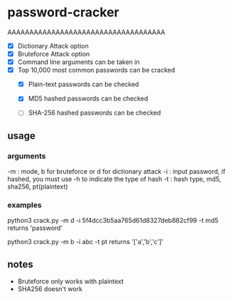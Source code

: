 # password-cracker
AAAAAAAAAAAAAAAAAAAAAAAAAAAAAAAAAAAA

 - [x] Dictionary Attack option 
 - [x] Bruteforce Attack option
 - [x] Command line arguments can be taken in
 - [x] Top 10,000 most common passwords can be cracked 
    - [x] Plain-text passwords can be checked 
    - [x] MD5 hashed passwords can be checked 
    - [ ] SHA-256 hashed passwords can be checked 



## usage

### arguments
-m : mode, b for bruteforce or d for dictionary attack
-i : input password, if hashed, you must use -h to indicate the type of hash
-t : hash type, md5, sha256, pt(plaintext)


### examples
python3 crack.py -m d -i 5f4dcc3b5aa765d61d8327deb882cf99 -t md5
returns 'password'

python3 crack.py -m b -i abc -t pt
returns '['a','b','c']'

## notes
- Bruteforce only works with plaintext
- SHA256 doesn't work
